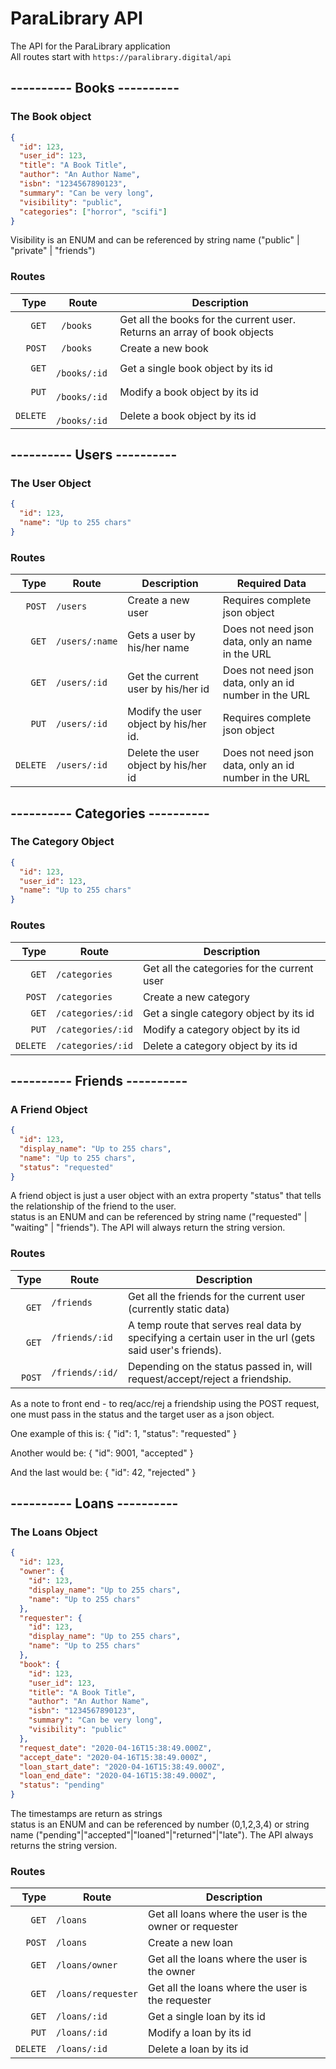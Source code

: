 # ParaLibrary API
The API for the ParaLibrary application\
All routes start with `https://paralibrary.digital/api`

## ---------- Books ---------- ##
### The Book object
```json
{
  "id": 123,
  "user_id": 123,
  "title": "A Book Title",
  "author": "An Author Name",
  "isbn": "1234567890123",
  "summary": "Can be very long",
  "visibility": "public",
  "categories": ["horror", "scifi"]
}
```
Visibility is an ENUM and can be referenced by string name ("public" | "private" | "friends")
### Routes
   Type | Route | Description 
  ---:| --- | --- 
`   GET`|` /books`     | Get all the books for the current user. Returns an array of book objects
`  POST`|` /books`     | Create a new book
`   GET`|` /books/:id` | Get a single book object by its id
`   PUT`|` /books/:id` | Modify a book object by its id
`DELETE`|` /books/:id` | Delete a book object by its id

## ---------- Users ---------- ##
### The User Object
```json
{
  "id": 123,
  "name": "Up to 255 chars"
}
```
### Routes
 Type | Route | Description | Required Data
 ---:| --- | --- | ---
`  POST`|`/users`        | Create a new user                       |   Requires complete json object
`  GET` |`/users/:name`  | Gets a user by his/her name             |   Does not need json data, only an name in the URL
`   GET`|`/users/:id`    | Get the current user by his/her id      |   Does not need json data, only an id number in the URL
`   PUT`|`/users/:id`    | Modify the user object by his/her id.   |   Requires complete json object
`DELETE`|`/users/:id`    | Delete the user object by his/her id    |   Does not need json data, only an id number in the URL

## ---------- Categories ---------- ##
### The Category Object
```json
{
  "id": 123,
  "user_id": 123,
  "name": "Up to 255 chars"
}
```
### Routes
 Type | Route | Description 
 ---:| --- | --- 
`   GET`|`/categories`     | Get all the categories for the current user
`  POST`|`/categories`     | Create a new category
`   GET`|`/categories/:id` | Get a single category object by its id
`   PUT`|`/categories/:id` | Modify a category object by its id
`DELETE`|`/categories/:id` | Delete a category object by its id

## ---------- Friends ---------- ##
### A Friend Object
```json
{
  "id": 123,
  "display_name": "Up to 255 chars",
  "name": "Up to 255 chars",
  "status": "requested"
}
```
A friend object is just a user object with an extra property "status" that tells the relationship of the friend to the user.\
status is an ENUM and can be referenced by string name ("requested" | "waiting" | "friends"). The API will always return the string version.
### Routes
 Type | Route | Description 
 ---:| --- | ---  
`   GET`|`/friends`        | Get all the friends for the current user (currently static data)
`   GET`|`/friends/:id`    | A temp route that serves real data by specifying a certain user in the url (gets said user's friends). 
`  POST`|`/friends/:id/`   | Depending on the status passed in, will request/accept/reject a friendship. 
                             
As a note to front end - to req/acc/rej a friendship using the POST request, one must pass in the status and the target user as a json object. 

One example of this is:
{
  "id": 1,
  "status": "requested"
}

Another would be:
{
  "id": 9001,
  "accepted"
}

And the last would be:
{
  "id": 42,
  "rejected"
}

## ---------- Loans ---------- ##
### The Loans Object
```json
{
  "id": 123,
  "owner": {
    "id": 123,
    "display_name": "Up to 255 chars",
    "name": "Up to 255 chars"
  },
  "requester": {
    "id": 123,
    "display_name": "Up to 255 chars",
    "name": "Up to 255 chars"
  },
  "book": {
    "id": 123,
    "user_id": 123,
    "title": "A Book Title",
    "author": "An Author Name",
    "isbn": "1234567890123",
    "summary": "Can be very long",
    "visibility": "public"
  },
  "request_date": "2020-04-16T15:38:49.000Z",
  "accept_date": "2020-04-16T15:38:49.000Z",
  "loan_start_date": "2020-04-16T15:38:49.000Z",
  "loan_end_date": "2020-04-16T15:38:49.000Z",
  "status": "pending"
}
```
The timestamps are return as strings\
status is an ENUM and can be referenced by number (0,1,2,3,4) or string name ("pending"|"accepted"|"loaned"|"returned"|"late"). The API always returns the string version.
### Routes
 Type | Route | Description 
 ---:| --- | --- 
`   GET`|`/loans`           | Get all loans where the user is the owner or requester
`  POST`|`/loans`           | Create a new loan
`   GET`|`/loans/owner`     | Get all the loans where the user is the owner
`   GET`|`/loans/requester` | Get all the loans where the user is the requester
`   GET`|`/loans/:id`       | Get a single loan by its id
`   PUT`|`/loans/:id`       | Modify a loan by its id
`DELETE`|`/loans/:id`       | Delete a loan by its id
